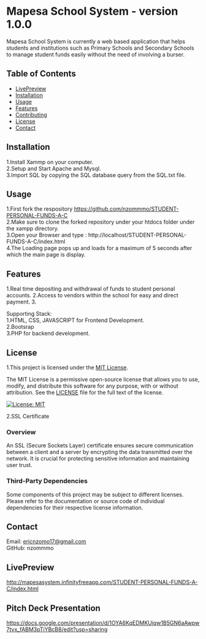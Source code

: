 # Mapesa School System -  version 1.0.0

Mapesa School System is currently a web based application that helps students and institutions such as Primary Schools and Secondary Schools to manage student funds easily without the need of involving a burser.

## Table of Contents
- [LivePreview](#LivePreview)
- [Installation](#installation)
- [Usage](#usage)
- [Features](#features)
- [Contributing](#contributing)
- [License](#license)
- [Contact](#contact)

## Installation
1.Install Xammp on your computer.<br>
2.Setup and Start Apache and Mysql.<br>
3.Import SQL by copying the SQL database query from the SQL.txt file.

## Usage

1.First fork the respository 
https://github.com/nzommmo/STUDENT-PERSONAL-FUNDS-A-C<br>
2.Make sure to clone the forked repository under your htdocs folder under the xampp directory.<br>
3.Open your Browser and type : http://localhost/STUDENT-PERSONAL-FUNDS-A-C/index.html <br>
4.The Loading page pops up and loads for a maximum of 5 seconds after which the main page is display.<br>

## Features
1.Real time depositing  and withdrawal of funds to student personal accounts.
2.Access to vendors within the school for easy and direct payment.
3.

Supporting Stack:<br>
1.HTML, CSS, JAVASCRIPT for Frontend Development.<br>
2.Bootsrap <br>
3.PHP for backend development.   

## License

1.This project is licensed under the [MIT License](LICENSE).

The MIT License is a permissive open-source license that allows you to use, modify, and distribute this software for any purpose, with or without attribution. See the [LICENSE](LICENSE) file for the full text of the license.

[![License: MIT](https://img.shields.io/badge/License-MIT-yellow.svg)](https://opensource.org/licenses/MIT)

2.SSL Certificate
### Overview
An SSL (Secure Sockets Layer) certificate ensures secure communication between a client and a server by encrypting the data transmitted over the network. It is crucial for protecting sensitive information and maintaining user trust.
### Third-Party Dependencies

Some components of this project may be subject to different licenses. Please refer to the documentation or source code of individual dependencies for their respective license information.

## Contact
Email: ericnzomo17@gmail.com<br>
GitHub: nzommmo<br>

## LivePreview
http://mapesasystem.infinityfreeapp.com/STUDENT-PERSONAL-FUNDS-A-C/index.html

## Pitch Deck Presentation
https://docs.google.com/presentation/d/1OYA6KqEDMKUiqw1B5GN6aAwpw7tvx_fABM3pTiYBcB8/edit?usp=sharing


